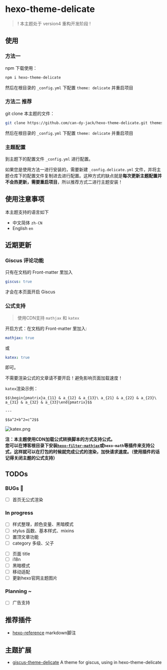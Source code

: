 # hexo-theme-delicate

> ! 本主题处于 version4 重构开发阶段 !

## 使用
### 方法一
npm 下载使用：
```bash
npm i hexo-theme-delicate
```

然后在根目录的 `_config.yml` 下配置 `theme: delicate` 并重启项目

### 方法二 **推荐**
git clone 本主题的文件：
```bash
git clone https://github.com/can-dy-jack/hexo-theme-delicate.git themes/delicate
```

然后在根目录的 `_config.yml` 下配置 `theme: delicate` 并重启项目

### 主题配置
到主题下的配置文件 `_config.yml` 进行配置。

如果您是使用方法一进行安装的，需要新建 `_config.delicate.yml` 文件，并将主题仓库下的配置文件复制进去进行配置。这种方式的缺点就是**每次更新主题配置并不会热更新，需要重启项目**，所以推荐方式二进行主题安装！

## 使用注意事项
本主题支持的语言如下
- 中文简体 `zh-CN`
- English `en`

## 近期更新
### Giscus 评论功能
只有在文档的 Front-matter 里加入
```yml
giscus: true
```
才会在本页面开启 Giscus


### 公式支持
> 使用CDN支持 `mathjax` 和 `katex`

开启方式：在文档的 Front-matter 里加入:
```yml
mathjax: true
```
或
```yml
katex: true
```
即可。

不需要渲染公式的文章请不要开启！避免影响页面加载速度！

`katex`渲染示例：
```katex
$$\begin{pmatrix}a_{11} & a_{12} & a_{13}\ a_{21} & a_{22} & a_{23}\ a_{31} & a_{32} & a_{33}\end{pmatrix}$$

---

$$a^2+b^2=c^2$$
```

![katex.png](https://s2.loli.net/2023/07/16/lcUwDYPa7IOnTQ8.png)

**注：本主题使用CDN加载公式转换脚本的方式支持公式。**  
**您可以在博客根目录下安装[`hexo-filter-mathjax`](https://github.com/next-theme/hexo-filter-mathjax)或`hexo-math`等插件来支持公式，这样就可以在打包的时候就完成公式的渲染，加快请求速度。（使用插件的话记得关闭主题的公式支持）**

## TODOs

### BUGs 🐛
- [ ] 首页无公式渲染

### In progress
- [ ] 样式整理，颜色变量、黑暗模式
- [ ] stylus 函数、基本样式、mixins
- [ ] 置顶文章功能
- [ ] category 多级、父子
<!-- - [ ] 代码块复制按钮，mac样式 -->
- [ ] 页面 title
- [ ] i18n
- [ ] 黑暗模式
- [ ] 移动适配
- [ ] 更新hexo官网主题图片

### Planning ~
- [ ] 广告支持

## 推荐插件
- [hexo-reference](https://github.com/kchen0x/hexo-reference) markdown脚注

## 主题扩展
- [giscus-theme-delicate](https://github.com/can-dy-jack/giscus-theme-delicate) A theme for giscus, using in hexo-theme-delicate

